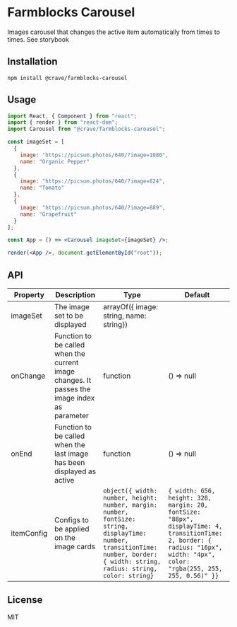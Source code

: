 # Farmblocks Carousel

Images carousel that changes the active item automatically from times to times.
See storybook

## Installation

```
npm install @crave/farmblocks-carousel
```

## Usage

```jsx
import React, { Component } from "react";
import { render } from "react-dom";
import Carousel from "@crave/farmblocks-carousel";

const imageSet = [
  {
    image: "https://picsum.photos/640/?image=1080",
    name: "Organic Pepper"
  },
  {
    image: "https://picsum.photos/640/?image=824",
    name: "Tomato"
  },
  {
    image: "https://picsum.photos/640/?image=889",
    name: "Grapefruit"
  }
];

const App = () => <Carousel imageSet={imageSet} />;

render(<App />, document.getElementById("root"));
```

## API

| Property   | Description                                                                                  | Type                                                                                                                                                                             | Default                                                                                                                                                                     |
| ---------- | -------------------------------------------------------------------------------------------- | -------------------------------------------------------------------------------------------------------------------------------------------------------------------------------- | --------------------------------------------------------------------------------------------------------------------------------------------------------------------------- |
| imageSet   | The image set to be displayed                                                                | arrayOf({ image: string, name: string})                                                                                                                                          |                                                                                                                                                                             |
| onChange   | Function to be called when the current image changes. It passes the image index as parameter | function                                                                                                                                                                         | () => null                                                                                                                                                                  |
| onEnd      | Function to be called when the last image has been displayed as active                       | function                                                                                                                                                                         | () => null                                                                                                                                                                  |
| itemConfig | Configs to be applied on the image cards                                                     | `object({ width: number, height: number, margin: number, fontSize: string, displayTime: number, transitionTime: number, border: { width: string, radius: string, color: string}` | `{ width: 656, height: 328, margin: 20, fontSize: "88px", displayTime: 4, transitionTime: 2, border: { radius: "16px", width: "4px", color: "rgba(255, 255, 255, 0.56)" }}` |

## License

MIT
